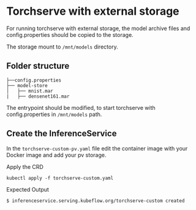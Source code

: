 # Torchserve with external storage

For running torchserve with external storage, the model archive files and config.properties should be copied to the storage.

The storage mount to ```/mnt/models``` directory.

## Folder structure

```
├──config.properties
├── model-store
│   ├── mnist.mar
|   ├── densenet161.mar
```

The entrypoint should be modified, to start torchserve with config.properties in ```/mnt/models``` path.

## Create the InferenceService

In the `torchserve-custom-pv.yaml` file edit the container image with your Docker image and add your pv storage.

Apply the CRD

```
kubectl apply -f torchserve-custom.yaml
```

Expected Output

```
$ inferenceservice.serving.kubeflow.org/torchserve-custom created
```
